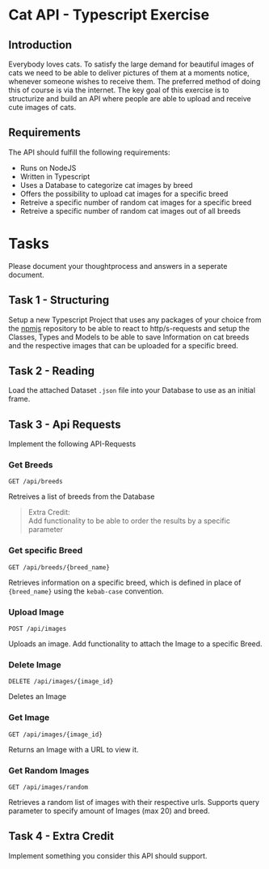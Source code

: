 # Cat API - Typescript Exercise

## Introduction
Everybody loves cats. To satisfy the large demand for beautiful images of cats we need to be able to deliver pictures of them at a moments notice, whenever someone wishes to receive them. The preferred method of doing this of course is via the internet. The key goal of this exercise is to structurize and build an API where people are able to upload and receive cute images of cats.

## Requirements
The API should fulfill the following requirements:
- Runs on NodeJS
- Written in Typescript
- Uses a Database to categorize cat images by breed
- Offers the possibility to upload cat images for a specific breed
- Retreive a specific number of random cat images for a specific breed
- Retreive a specific number of random cat images out of all breeds

# Tasks
Please document your thoughtprocess and answers in a seperate document.

## Task 1 - Structuring
Setup a new Typescript Project that uses any packages of your choice from the [npmjs]([https://www.npmjs.com/) repository to be able to react to http/s-requests and setup the Classes, Types and Models to be able to save Information on cat breeds and the respective images that can be uploaded for a specific breed.

## Task 2 - Reading
Load the attached Dataset `.json` file into your Database to use as an initial frame.

## Task 3 - Api Requests
Implement the following API-Requests

### Get Breeds
```
GET /api/breeds
```
Retreives a list of breeds from the Database
> Extra Credit: \
Add functionality to be able to order the results by a specific parameter

### Get specific Breed
```
GET /api/breeds/{breed_name}
```
Retrieves information on a specific breed, which is defined in place of `{breed_name}` using the `kebab-case` convention.

### Upload Image
```
POST /api/images
```
Uploads an image. Add functionality to attach the Image to a specific Breed.

### Delete Image
```
DELETE /api/images/{image_id}
```
Deletes an Image

### Get Image
```
GET /api/images/{image_id}
```
Returns an Image with a URL to view it.

### Get Random Images
```
GET /api/images/random
```
Retrieves a random list of images with their respective urls. Supports query parameter to specify amount of Images (max 20) and breed.

## Task 4 - Extra Credit
Implement something you consider this API should support.